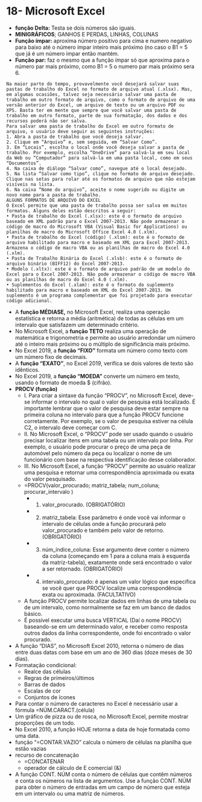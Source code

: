 
# 18- Microsoft Excel
- **função Delta:** Testa se dois números são iguais.
- **MINIGRÁFICOS**; GANHOS E PERDAS, LINHAS, COLUNAS
- **Função ímpar:** aproxima número positivo para cima e numero negativo para baixo até o número ímpar inteiro mais próximo (no caso o B1 = 5 que já é um número impar então mantém.
- **Função par:** faz o mesmo que a função ímpar só que aproxima para o número par mais próximo, como B1 = 5 o numero par mais próximo sera 6.
```
Na maior parte do tempo, provavelmente você desejará salvar suas pastas de trabalho do Excel no formato de arquivo atual (.xlsx). Mas, em algumas ocasiões, talvez seja necessário salvar uma pasta de trabalho em outro formato de arquivo, como o formato de arquivo de uma versão anterior do Excel, um arquivo de texto ou um arquivo PDF ou XPS. Basta ter em mente que sempre que você salvar uma pasta de trabalho em outro formato, parte de sua formatação, dos dados e dos recursos poderá não ser salva.
Para salvar uma pasta de trabalho do Excel em outro formato de arquivo, o usuário deve seguir as seguintes instruções:
1. Abra a pasta de trabalho que você deseja salvar.
2. Clique em “Arquivo” e, sem seguida, em “Salvar Como”.
3. Em “Locais”, escolha o local onde você deseja salvar a pasta de trabalho. Por exemplo, escolha “OneDrive” para salvá-la em seu local da Web ou “Computador” para salvá-la em uma pasta local, como em seus “Documentos”.
4. Na caixa de diálogo “Salvar como”, navegue até o local desejado.
5. Na lista “Salvar como tipo”, clique no formato de arquivo desejado. Clique nas setas para rolar até os formatos de arquivo que não estejam visíveis na lista.
6. Na caixa “Nome do arquivo”, aceite o nome sugerido ou digite um novo nome para a pasta de trabalho.
ALGUNS FORMATOS DE ARQUIVO DO EXCEL
O Excel permite que uma pasta de trabalho possa ser salva em muitos formatos. Alguns deles estão descritos a seguir:
• Pasta de trabalho do Excel (.xlsx): este é o formato de arquivo baseado em XML padrão para o Excel 2007-2013. Não pode armazenar o código de macro do Microsoft VBA (Visual Basic for Applications) ou planilhas de macro do Microsoft Office Excel 4.0 (.xlm).
• Pasta de trabalho do Excel (código) (.xlsm): este é o formato de arquivo habilitado para macro e baseado em XML para Excel 2007-2013. Armazena o código de macro VBA ou as planilhas de macro do Excel 4.0 (.xlm).
• Pasta de Trabalho Binária do Excel (.xlsb): este é o formato de arquivo binário (BIFF12) do Excel 2007-2013.
• Modelo (.xltx): este é o formato de arquivo padrão de um modelo do Excel para o Excel 2007-2013. Não pode armazenar o código de macro VBA ou as planilhas de macro do Excel 4.0 (.xlm).
• Suplementos do Excel (.xlam): este é o formato do suplemento habilitado para macro e baseado em XML do Excel 2007-2013. Um suplemento é um programa complementar que foi projetado para executar código adicional.
```
- A **função MÉDIASE,** no Microsoft Excel, realiza uma operação estatística e retorna a média (aritmética) de todas as células em um intervalo que satisfazem um determinado critério.
- No Microsoft Excel, a **função TETO** realiza uma operação de matemática e trigonometria e permite ao usuário arredondar um número até o inteiro mais próximo ou o múltiplo de significância mais próximo.
- No Excel 2019, a **função “FIXO”** formata um número como texto com um número fixo de decimais.
- A **função “EXATO”**, no Excel 2019, verifica se dois valores de texto são idênticos.
- No Excel 2019, a **função “MOEDA”** converte um número em texto, usando o formato de moeda $ (cifrão).
- **PROCV (função)**
  - I. Para criar a sintaxe da função “PROCV”, no Microsoft Excel, deve-se informar o intervalo no qual o valor de pesquisa está localizado. É importante lembrar que o valor de pesquisa deve estar sempre na primeira coluna no intervalo para que a função PROCV funcione corretamente. Por exemplo, se o valor de pesquisa estiver na célula C2, o intervalo deve começar com C.
  - II. No Microsoft Excel, o “PROCV” pode ser usado quando o usuário precisar localizar itens em uma tabela ou um intervalo por linha. Por exemplo, o usuário pode procurar o preço de uma peça de automóvel pelo número da peça ou localizar o nome de um funcionário com base na respectiva identificação desse colaborador.
  - III. No Microsoft Excel, a função “PROCV” permite ao usuário realizar uma pesquisa e retornar uma correspondência aproximada ou exata do valor pesquisado.
  - =PROCV(valor_procurado; matriz_tabela; num_coluna; procurar_intervalo )
    - 1) valor_procurado. (OBRIGATÓRIO)
    - 2) matriz_tabela: Esse parâmetro é onde você vai informar o intervalo de células onde a função procurará pelo valor_procurado e também pelo valor de retorno. (OBRIGATÓRIO)
    - 3) núm_índice_coluna: Esse argumento deve conter o número da coluna (começando em 1 para a coluna mais à esquerda da matriz-tabela), exatamente onde será encontrado o valor a ser retornado. (OBRIGATÓRIO)
    - 4) intervalo_procurado: é apenas um valor lógico que especifica se você quer que PROCV localize uma correspondência exata ou aproximada. (FACULTATIVO)
  - A função PROCV permite localizar dados em linhas de uma tabela ou de um intervalo, como normalmente se faz em um banco de dados básico.
  - É possível executar uma busca VERTICAL (Daí o nome PROCV) baseando-se em um determinado valor, e receber como resposta outros dados da linha correspondente, onde foi encontrado o valor procurado.
- A função “DIAS”, no Microsoft Excel 2010, retorna o número de dias entre duas datas com base em um ano de 360 dias (doze meses de 30 dias).
- Formatação condicional:
  - Realce das células
  - Regras de primeiros/últimos
  - Barras de dados
  - Escalas de cor
  - Conjuntos de ícones
- Para contar o número de caracteres no Excel é necessário usar a fórmula =NÚM.CARACT.(célula)
- Um gráfico de pizza ou de rosca, no Microsoft Excel, permite mostrar proporções de um todo.
- No Excel 2010, a função HOJE retorna a data de hoje formatada como uma data. 
-  função “=CONTAR.VAZIO” calcula o número de células na planilha que estão vazias
- recurso de concatenação
   - =CONCATENAR
   - operador de cálculo de E comercial (&) 
- A função CONT. NÚM conta o número de células que contêm números e conta os números na lista de argumentos. Use a função CONT. NÚM para obter o número de entradas em um campo de número que esteja em um intervalo ou uma matriz de números.
